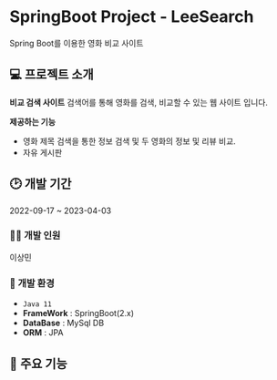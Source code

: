 # SpringBoot Project - LeeSearch
Spring Boot를 이용한 영화 비교 사이트


## 💻 프로젝트 소개
**비교 검색 사이트**
검색어를 통해 영화를 검색, 비교할 수 있는 웹 사이트 입니다.

**제공하는 기능**
- 영화 제목 검색을 통한 정보 검색 및 두 영화의 정보 및 리뷰 비교.
- 자유 게시판

## 🕑 개발 기간
2022-09-17 ~ 2023-04-03

### 🧑🏻 개발 인원
이상민

### 🔧 개발 환경

- `Java 11`
- **FrameWork** : SpringBoot(2.x)
- **DataBase** : MySql DB
- **ORM** : JPA

## 📌 주요 기능
